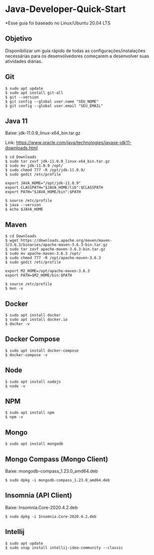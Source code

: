 # Java-Developer-Quick-Start

*Esse guia foi baseado no Linux/Ubuntu 20.04 LTS

## Objetivo
Disponibilizar um guia rápido de todas as configurações/instalações necessárias para os desenvolvedores começarem a desenvolver suas atividades diárias.

## Git
```
$ sudo apt update
$ sudo apt install git-all
$ git --version
$ git config --global user.name "SEU_NOME"
$ git config --global user.email "SEU_EMAIL"
```
## Java 11
Baixe: jdk-11.0.9_linux-x64_bin.tar.gz

Link: https://www.oracle.com/java/technologies/javase-jdk11-downloads.html
```
$ cd Downloads
$ sudo tar zxvf jdk-11.0.9_linux-x64_bin.tar.gz
$ sudo mv jdk-11.0.9 /opt/
$ sudo chmod 777 -R /opt/jdk-11.0.9/
$ sudo gedit /etc/profile
```
```
export JAVA_HOME="/opt/jdk-11.0.9"
export CLASSPATH="$JAVA_HOME/lib":$CLASSPATH
export PATH="$JAVA_HOME/bin":$PATH
```
```
$ source /etc/profile
$ java --version
$ echo $JAVA_HOME
```
## Maven
```
$ cd Downloads
$ wget https://downloads.apache.org/maven/maven-3/3.6.3/binaries/apache-maven-3.6.3-bin.tar.gz
$ sudo tar zxvf apache-maven-3.6.3-bin.tar.gz
$ sudo mv apache-maven-3.6.3 /opt/
$ sudo chmod 777 -R /opt/apache-maven-3.6.3
$ sudo gedit /etc/profile
```
```
export M2_HOME=/opt/apache-maven-3.6.3
export PATH=$M2_HOME/bin:$PATH
```
```
$ source /etc/profile
$ mvn -v
```

## Docker
```
$ sudo apt install docker
$ sudo apt install docker.io
$ docker -v
```

## Docker Compose
```
$ sudo apt install docker-compose
$ docker-compose -v
```

## Node
```
$ sudo apt install nodejs
$ node -v
```

## NPM
```
$ sudo apt install npm
$ npm -v
```

## Mongo
```
$ sudo apt install mongodb
```

## Mongo Compass (Mongo Client)
Baixe: mongodb-compass_1.23.0_amd64.deb
```
$ sudo dpkg -i mongodb-compass_1.23.0_amd64.deb
```

## Insomnia (API Client)
Baixe: Insomnia.Core-2020.4.2.deb
```
$ sudo dpkg -i Insomnia.Core-2020.4.2.deb
```

## Intellij
```
$ sudo apt update
$ sudo snap install intellij-idea-community --classic
```
